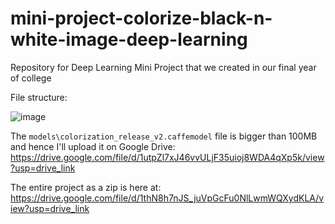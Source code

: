 # mini-project-colorize-black-n-white-image-deep-learning
Repository for Deep Learning Mini Project that we created in our final year of college


File structure: 

![image](https://github.com/shreyaschavhan/mini-project-colorize-black-n-white-image-deep-learning/assets/68887544/2f2bcce3-ef37-4912-b37f-8405789b807a)

The `models\colorization_release_v2.caffemodel` file is bigger than 100MB and hence I'll upload it on Google Drive: https://drive.google.com/file/d/1utpZl7xJ46vvULjF35uioj8WDA4qXp5k/view?usp=drive_link

The entire project as a zip is here at: https://drive.google.com/file/d/1thN8h7nJS_juVpGcFu0NlLwmWQXydKLA/view?usp=drive_link
